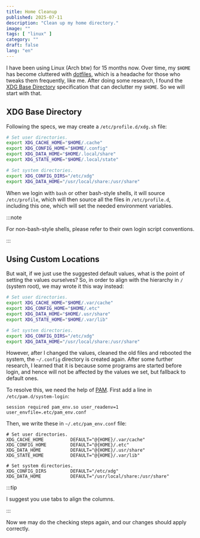 ```yaml
---
title: Home Cleanup
published: 2025-07-11
description: "Clean up my home directory."
image: ""
tags: [ "linux" ]
category: ""
draft: false
lang: "en"
---
```


I have been using Linux (Arch btw) for 15 months now. Over time, my `$HOME` has become cluttered with [dotfiles](https://wiki.archlinux.org/title/Dotfiles), which is a headache for those who tweaks them frequently, like me. After doing some research, I found the [XDG Base Directory](https://wiki.archlinux.org/title/XDG_Base_Directory) specification that can declutter my `$HOME`. So we will start with that.

## XDG Base Directory

Following the specs, we may create a `/etc/profile.d/xdg.sh` file:
```sh
# Set user directories.
export XDG_CACHE_HOME="$HOME/.cache"
export XDG_CONFIG_HOME="$HOME/.config"
export XDG_DATA_HOME="$HOME/.local/share"
export XDG_STATE_HOME="$HOME/.local/state"

# Set system directories.
export XDG_CONFIG_DIRS="/etc/xdg"
export XDG_DATA_HOME="/usr/local/share:/usr/share"
```
When we login with `bash` or other bash-style shells, it will source `/etc/profile`, which will then source all the files in `/etc/profile.d`, including this one, which will set the needed environment variables.

:::note

For non-bash-style shells, please refer to their own login script conventions.

:::

## Using Custom Locations

But wait, if we just use the suggested default values, what is the point of setting the values ourselves? So, in order to align with the hierarchy in `/` (system root), we may wrote it this way instead:
```sh
# Set user directories.
export XDG_CACHE_HOME="$HOME/.var/cache"
export XDG_CONFIG_HOME="$HOME/.etc"
export XDG_DATA_HOME="$HOME/.usr/share"
export XDG_STATE_HOME="$HOME/.var/lib"

# Set system directories.
export XDG_CONFIG_DIRS="/etc/xdg"
export XDG_DATA_HOME="/usr/local/share:/usr/share"
```
However, after I changed the values, cleaned the old files and rebooted the system, the `~/.config` directory is created again. After some further research, I learned that it is because some programs are started before login, and hence will not be affected by the values we set, but fallback to default ones.

To resolve this, we need the help of [PAM](https://en.wikipedia.org/wiki/Linux_PAM). First add a line in `/etc/pam.d/system-login`:
```pamconf
session required pam_env.so user_readenv=1 user_envfile=.etc/pam_env.conf
```
Then, we write these in `~/.etc/pam_env.conf` file:
```pamenv
# Set user directories.
XDG_CACHE_HOME          DEFAULT="@{HOME}/.var/cache"
XDG_CONFIG_HOME         DEFAULT="@{HOME}/.etc"
XDG_DATA_HOME           DEFAULT="@{HOME}/.usr/share"
XDG_STATE_HOME          DEFAULT="@{HOME}/.var/lib"

# Set system directories.
XDG_CONFIG_DIRS         DEFAULT="/etc/xdg"
XDG_DATA_HOME           DEFAULT="/usr/local/share:/usr/share"
```

:::tip

I suggest you use tabs to align the columns.

:::

Now we may do the checking steps again, and our changes should apply correctly.
